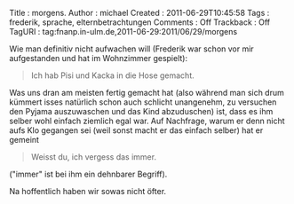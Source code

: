 Title     : morgens.
Author    : michael
Created   : 2011-06-29T10:45:58
Tags      : frederik, sprache, elternbetrachtungen
Comments  : Off
Trackback : Off
TagURI    : tag:fnanp.in-ulm.de,2011-06-29:2011/06/29/morgens

Wie man definitiv nicht aufwachen will (Frederik war schon vor mir
aufgestanden und hat im Wohnzimmer gespielt):

> Ich hab Pisi und Kacka in die Hose gemacht.

Was uns dran am meisten fertig gemacht hat (also während man sich drum kümmert
isses natürlich schon auch schlicht unangenehm, zu versuchen den Pyjama
auszuwaschen und das Kind abzuduschen) ist, dass es ihm selber wohl einfach
ziemlich egal war. Auf Nachfrage, warum er denn nicht aufs Klo gegangen sei
(weil sonst macht er das einfach selber) hat er gemeint

> Weisst du, ich vergess das immer.

("immer" ist bei ihm ein dehnbarer Begriff).

Na hoffentlich haben wir sowas nicht öfter.
